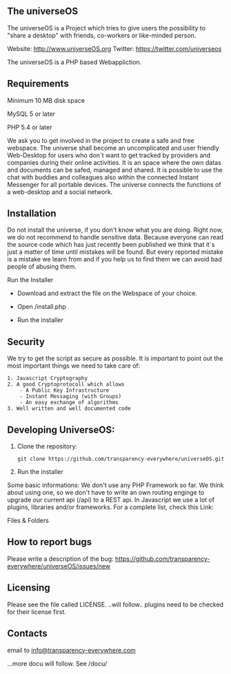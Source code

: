 The universeOS
-----------------
The universeOS is a Project which tries to give users the possibility to "share a desktop" with friends, co-workers or like-minded person.


Website: http://www.universeOS.org
Twitter: https://twitter.com/universeos

The universeOS is a PHP based Webappliction.

Requirements
--------------
Minimum 10 MB disk space

MySQL 5 or later

PHP 5.4 or later

We ask you to get involved in the project to create a safe and free webspace. The universe shall become an uncomplicated and user friendly Web-Desktop for users who don´t want to get tracked by providers and companies during their online activities.
It is an space where the own datas and documents can be safed, managed and shared. It is possible to use the chat with buddies and colleagues also within the connected Instant Messenger for all portable devices. The universe connects the functions of a web-desktop and a social network.



Installation
--------------
Do not install the universe, if you don't know what you are doing.
Right now, we do not recommend to handle sensitive data. Because everyone can read the source code which has just recently been published we think that it´s just a matter of time until mistakes will be found. But every reported mistake is a mistake we learn from and if you help us to find them we can avoid bad people of abusing them.

Run the Installer

- Download and extract the file on the Webspace of your choice.

- Open /install.php

- Run the installer




Security
----------
We try to get the script as secure as possible. It is important to point out the most important things we need to take care of:

    1. Javascript Cryptography
    2. A good Cryptoprotocoll which allows
        - A Public Key Infrastructure
        - Instant Messaging (with Groups)
        - An easy exchange of algorithms
    3. Well written and well documented code


Developing UniverseOS:
-----------------------

1. Clone the repository:

    `git clone https://github.com/transparency-everywhere/universeOS.git`
    
2. Run the installer

Some basic informations:
We don't use any PHP Framework so far. We think about using one, so we don't have to write an own routing enginge to upgrade our current api (/api) to a REST api.
In Javascript we use a lot of plugins, libraries and/or frameworks. For a complete list, check this Link:


Files & Folders




How to report bugs
-------------------

Please write a description of the bug:
https://github.com/transparency-everywhere/universeOS/issues/new



Licensing
 ------------

Please see the file called LICENSE.
..will follow.. plugins need to be checked for their license first.

Contacts
----------
email to info@transparency-everywhere.com







...more docu will follow. See /docu/
